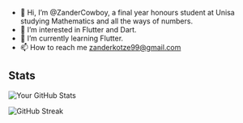 - 👋 Hi, I’m @ZanderCowboy, a final year honours student at Unisa studying Mathematics and all the ways of numbers. 
- 👀 I’m interested in Flutter and Dart.
- 🌱 I’m currently learning Flutter.
- 📫 How to reach me zanderkotze99@gmail.com

<!---
ZanderCowboy/ZanderCowboy is a ✨ special ✨ repository because its `README.md` (this file) appears on your GitHub profile.
You can click the Preview link to take a look at your changes.
--->
## Stats

![Your GitHub Stats](https://github-readme-stats.vercel.app/api?username=ZanderCowboy&show_icons=true&theme=radical)

![GitHub Streak](https://github-readme-streak-stats.herokuapp.com/?user=ZanderCowboy&theme=dark)
